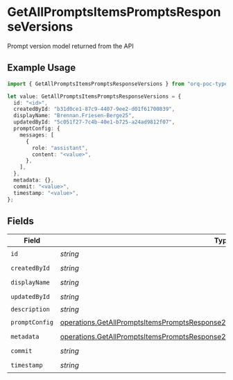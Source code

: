 # GetAllPromptsItemsPromptsResponseVersions

Prompt version model returned from the API

## Example Usage

```typescript
import { GetAllPromptsItemsPromptsResponseVersions } from "orq-poc-typescript-multi-env-version/models/operations";

let value: GetAllPromptsItemsPromptsResponseVersions = {
  id: "<id>",
  createdById: "b31d0ce1-87c9-4407-9ee2-d01f61700839",
  displayName: "Brennan.Friesen-Berge25",
  updatedById: "5c051f27-7c4b-40e1-b725-a24ad9812f07",
  promptConfig: {
    messages: [
      {
        role: "assistant",
        content: "<value>",
      },
    ],
  },
  metadata: {},
  commit: "<value>",
  timestamp: "<value>",
};
```

## Fields

| Field                                                                                                                                                                                            | Type                                                                                                                                                                                             | Required                                                                                                                                                                                         | Description                                                                                                                                                                                      |
| ------------------------------------------------------------------------------------------------------------------------------------------------------------------------------------------------ | ------------------------------------------------------------------------------------------------------------------------------------------------------------------------------------------------ | ------------------------------------------------------------------------------------------------------------------------------------------------------------------------------------------------ | ------------------------------------------------------------------------------------------------------------------------------------------------------------------------------------------------ |
| `id`                                                                                                                                                                                             | *string*                                                                                                                                                                                         | :heavy_check_mark:                                                                                                                                                                               | N/A                                                                                                                                                                                              |
| `createdById`                                                                                                                                                                                    | *string*                                                                                                                                                                                         | :heavy_check_mark:                                                                                                                                                                               | N/A                                                                                                                                                                                              |
| `displayName`                                                                                                                                                                                    | *string*                                                                                                                                                                                         | :heavy_check_mark:                                                                                                                                                                               | N/A                                                                                                                                                                                              |
| `updatedById`                                                                                                                                                                                    | *string*                                                                                                                                                                                         | :heavy_check_mark:                                                                                                                                                                               | N/A                                                                                                                                                                                              |
| `description`                                                                                                                                                                                    | *string*                                                                                                                                                                                         | :heavy_minus_sign:                                                                                                                                                                               | N/A                                                                                                                                                                                              |
| `promptConfig`                                                                                                                                                                                   | [operations.GetAllPromptsItemsPromptsResponse200ApplicationJSONResponseBodyPromptConfig](../../models/operations/getallpromptsitemspromptsresponse200applicationjsonresponsebodypromptconfig.md) | :heavy_check_mark:                                                                                                                                                                               | N/A                                                                                                                                                                                              |
| `metadata`                                                                                                                                                                                       | [operations.GetAllPromptsItemsPromptsResponse200ApplicationJSONResponseBodyMetadata](../../models/operations/getallpromptsitemspromptsresponse200applicationjsonresponsebodymetadata.md)         | :heavy_check_mark:                                                                                                                                                                               | N/A                                                                                                                                                                                              |
| `commit`                                                                                                                                                                                         | *string*                                                                                                                                                                                         | :heavy_check_mark:                                                                                                                                                                               | N/A                                                                                                                                                                                              |
| `timestamp`                                                                                                                                                                                      | *string*                                                                                                                                                                                         | :heavy_check_mark:                                                                                                                                                                               | N/A                                                                                                                                                                                              |